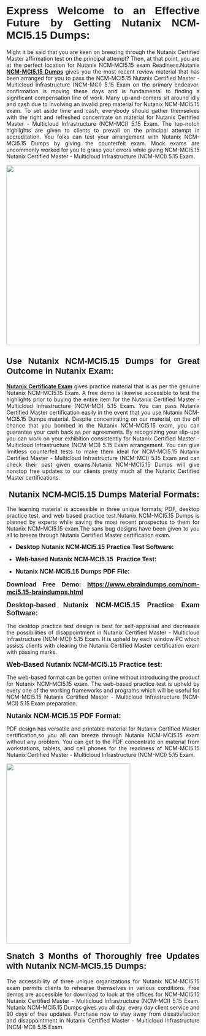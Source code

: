 <h1 dir="ltr" style="text-align: justify;"><span style="font-family:Verdana,Geneva,sans-serif;"><b>Express Welcome to an Effective Future by Getting Nutanix NCM-MCI5.15 Dumps:</b></span></h1>

<p dir="ltr" style="text-align: justify;">Might it be said that you are keen on breezing through the Nutanix Certified Master affirmation test on the principal attempt? Then, at that point, you are at the perfect location for Nutanix NCM-MCI5.15 exam Readiness.Nutanix <a href="https://www.ebraindumps.com/ncm-mci5.15-braindumps.html" target="_self"><strong>NCM-MCI5.15 Dumps</strong></a> gives you the most recent review material that has been arranged for you to pass the NCM-MCI5.15 Nutanix Certified Master - Multicloud Infrastructure (NCM-MCI) 5.15 Exam on the primary endeavor. confirmation is moving these days and is fundamental to finding a significant compensation line of work. Many up-and-comers sit around idly and cash due to involving an invalid prep material for Nutanix NCM-MCI5.15 exam. To set aside time and cash, everybody should gather themselves with the right and refreshed concentrate on material for Nutanix Certified Master - Multicloud Infrastructure (NCM-MCI) 5.15 Exam. The top-notch highlights are given to clients to prevail on the principal attempt in accreditation. You folks can test your arrangement with Nutanix NCM-MCI5.15 Dumps by giving the counterfeit exam. Mock exams are uncommonly worked for you to grasp your errors while giving NCM-MCI5.15 Nutanix Certified Master - Multicloud Infrastructure (NCM-MCI) 5.15 Exam.</p>

<p dir="ltr" style="text-align: justify;"><a href="https://www.ebraindumps.com/ncm-mci5.15-braindumps.html" target="_self"><img alt="" src="https://lh3.googleusercontent.com/pw/AMWts8Aj3tb-wF0OMpw147T1Bg9eAAj9fKo6ifFWMDCc6oU3qtU3KEqtRsEM2KRmm3UaDWRNIl4uKsuW21qaZWMz89XK1ad3jQX9oZiQAoJqInwJqRGpkLNoXMJEdtJjmgXii-lFlTr95P8IcS6Zx1e4FG44=w1098-h617-no?authuser=4" style="width: 100%; height: 470px;" /></a></p>

<h2 dir="ltr" style="text-align: justify;"><span style="font-size:22px;"><span style="font-family:Verdana,Geneva,sans-serif;"><strong>Use Nutanix NCM-MCI5.15 Dumps for Great Outcome in Nutanix Exam:</strong></span></span></h2>

<p dir="ltr" style="text-align: justify;"><a href="https://www.ebraindumps.com/nutanix-certified-master-dumps.html" target="_self"><strong>Nutanix Certificate Exam</strong></a> gives practice material that is as per the genuine Nutanix NCM-MCI5.15 Exam. A free demo is likewise accessible to test the highlights prior to buying the entire item for the Nutanix Certified Master - Multicloud Infrastructure (NCM-MCI) 5.15 Exam. You can pass Nutanix Certified Master certification easily in the event that you use Nutanix NCM-MCI5.15 Dumps material. Despite concentrating on our material, on the off chance that you bombed in the Nutanix NCM-MCI5.15 exam, you can guarantee your cash back as per agreements. By recognizing your slip-ups you can work on your exhibition consistently for Nutanix Certified Master - Multicloud Infrastructure (NCM-MCI) 5.15 Exam arrangement. You can give limitless counterfeit tests to make them ideal for NCM-MCI5.15 Nutanix Certified Master - Multicloud Infrastructure (NCM-MCI) 5.15 Exam and can check their past given exams.Nutanix NCM-MCI5.15 Dumps will give nonstop free updates to our clients pretty much all the Nutanix Certified Master certifications.</p>

<h3 dir="ltr" style="text-align: justify;"><span style="font-size:22px;"><span style="font-family:Verdana,Geneva,sans-serif;"><strong> Nutanix NCM-MCI5.15 Dumps Material Formats:</strong></span></span></h3>

<p dir="ltr" style="text-align: justify;">The learning material is accessible in three unique formats; PDF, desktop practice test, and web based practice test.Nutanix NCM-MCI5.15 Dumps is planned by experts while saving the most recent prospectus to them for Nutanix NCM-MCI5.15 exam.The sans bug designs have been given to you all to breeze through Nutanix Certified Master certification exam.</p>

<ul dir="ltr">
	<li style="text-align: justify;"><span style="font-size:16px;"><span style="font-family:Verdana,Geneva,sans-serif;"><b>Desktop Nutanix NCM-MCI5.15 Practice Test Software: </b></span></span></li>
	<li style="text-align: justify;">
	<p><span style="font-size:16px;"><span style="font-family:Verdana,Geneva,sans-serif;"><b id="docs-internal-guid-44b45a43-7fff-2325-b530-fbb6de77fdb4">Web-based Nutanix NCM-MCI5.15  Practice Test:</b></span></span></p>
	</li>
	<li role="presentation" style="text-align: justify;"><span style="font-size:16px;"><span style="font-family:Verdana,Geneva,sans-serif;"><b id="docs-internal-guid-44b45a43-7fff-2325-b530-fbb6de77fdb4">Nutanix NCM-MCI5.15 Dumps PDF File:</b> </span></span></li>
</ul>

<p dir="ltr" style="text-align: justify;"><span style="font-size:16px;"><strong>Download Free Demo: <a href="https://www.ebraindumps.com/ncm-mci5.15-braindumps.html" target="_self">https://www.ebraindumps.com/ncm-mci5.15-braindumps.html</a></strong></span></p>

<p dir="ltr" style="text-align: justify;"><span style="font-size:18px;"><span style="font-family:Verdana,Geneva,sans-serif;"><b id="docs-internal-guid-44b45a43-7fff-2325-b530-fbb6de77fdb4">Desktop-based </b><b>Nutanix NCM-MCI5.15 Practice Exam Software:</b></span></span></p>

<p dir="ltr" style="text-align: justify;">The desktop practice test design is best for self-appraisal and decreases the possibilities of disappointment in Nutanix Certified Master - Multicloud Infrastructure (NCM-MCI) 5.15 Exam. It is upheld by each window PC which assists clients with clearing the Nutanix Certified Master certification exam with passing marks.</p>

<p dir="ltr" style="text-align: justify;"><span style="font-size:18px;"><span style="font-family:Verdana,Geneva,sans-serif;"><b>Web-Based Nutanix NCM-MCI5.15 Practice test:</b></span></span></p>

<p dir="ltr" style="text-align: justify;">The web-based format can be gotten online without introducing the product for Nutanix NCM-MCI5.15 exam. The web-based practice test is upheld by every one of the working frameworks and programs which will be useful for NCM-MCI5.15 Nutanix Certified Master - Multicloud Infrastructure (NCM-MCI) 5.15 Exam preparation.</p>

<p dir="ltr" style="text-align: justify;"><span style="font-size:18px;"><span style="font-family:Verdana,Geneva,sans-serif;"><b>Nutanix NCM-MCI5.15 PDF Format:</b></span></span></p>

<p dir="ltr" style="text-align: justify;">PDF design has versatile and printable material for Nutanix Certified Master certification,so you all can breeze through Nutanix NCM-MCI5.15 exam without any problem. You can get to the PDF concentrate on material from workstations, tablets, and cell phones for the readiness of NCM-MCI5.15 Nutanix Certified Master - Multicloud Infrastructure (NCM-MCI) 5.15 Exam.</p>

<p dir="ltr" style="text-align: justify;"><a href="https://www.ebraindumps.com/ncm-mci5.15-braindumps.html" target="_self"><img alt="" src="https://lh3.googleusercontent.com/pw/AMWts8Cm0-aiB9xC_FPL6GMf_gRc8bGJDkUG0gzD_GNwF--xl3UqafByTFN8nh78SU7aGuHZFgFzPFfPw8DPYtpQLPn5Yzy7__RrfyR3tcnJW6pSf-MMu652cZxPK9fQfq2DRLK-vEhbQGsNVpaasFd-xlwx=w1179-h617-no?authuser=4" style="width: 80%; height: 470px;" /></a></p>

<h4 dir="ltr" style="text-align: justify;"><b><span style="font-size:22px;"><span style="font-family:Verdana,Geneva,sans-serif;">Snatch 3 Months of Thoroughly free Updates with Nutanix NCM-MCI5.15 Dumps:</span></span></b></h4>

<p dir="ltr" style="text-align: justify;">The accessibility of three unique organizations for Nutanix NCM-MCI5.15 exam permits clients to rehearse themselves in various conditions. Free demos are accessible for download to look at the offices for NCM-MCI5.15 Nutanix Certified Master - Multicloud Infrastructure (NCM-MCI) 5.15 Exam. Nutanix NCM-MCI5.15 Dumps gives you all day, every day client service and 90 days of free updates. Purchase now to stay away from dissatisfaction and disappointment in Nutanix Certified Master - Multicloud Infrastructure (NCM-MCI) 5.15 Exam.</p>

<p style="text-align: justify;"> </p>
